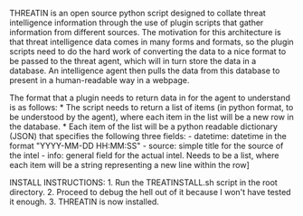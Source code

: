 THREATIN is an open source python script designed to collate threat intelligence information through the use of plugin scripts that gather information from different sources. The motivation for this architecture is that threat intelligence data comes in many forms and formats, so the plugin scripts need to do the hard work of converting the data to a nice format to be passed to the threat agent, which will in turn store the data in a database. An intelligence agent then pulls the data from this database to present in a human-readable way in a webpage.

The format that a plugin needs to return data in for the agent to understand is as follows:
	* The script needs to return a list of items (in python format, to be understood by the agent), where each item in the list will be a new row in the database. 
	* Each item of the list will be a python readable dictionary (JSON) that specifies the following three fields:
		- datetime: datetime in the format "YYYY-MM-DD HH:MM:SS"
		- source: simple title for the source of the intel
		- info: general field for the actual intel. Needs to be a list, where each item will be a string representing a new line within the row]


INSTALL INSTRUCTIONS:
	1. Run the TREATINSTALL.sh script in the root directory.
	2. Proceed to debug the hell out of it because I won't have tested it enough.
	3. THREATIN is now installed.

